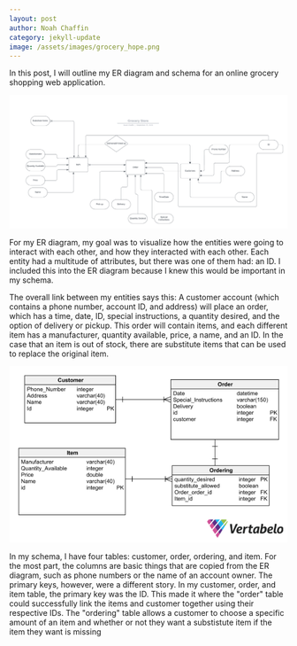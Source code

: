 ```yaml
---
layout: post
author: Noah Chaffin 
category: jekyll-update 
image: /assets/images/grocery_hope.png
---
```


In this post, I will outline my ER diagram and schema for an online grocery shopping web application.  


<!-- <img src="/assets/images/grocery_hope.png">    -->

![image](/assets/images/grocery_flow.jpg "ER")


<!-- INside curly brackets, type in URL, need some ruby translation. Relative URL liquid Jekyll -->

For my ER diagram, my goal was to visualize how the entities were going to interact with each other, and how they interacted with each other. Each entity had a multitude of attributes, but there was one of them had: an ID. I included this into the ER diagram because I knew this would be important in my schema. 

The overall link between my entities says this: A customer account (which contains a phone number, account ID, and address) will place an order, which has a time, date, ID, special instructions, a quantity desired, and the option of delivery or pickup. This order will contain items, and each different item has a manufacturer, quantity available, price, a name, and an ID. In the case that an item is out of stock, there are substitute items that can be used to replace the original item. 


<!-- <img src="/Grocery_Store_Data_Model-2023-09-25_22-02.png"> -->
![alt text](/assets/images/Grocery_Store_Data_Model-2023-09-25_22-02.png "Schema")

In my schema, I have four tables: customer, order, ordering, and item. For the most part, the columns are basic things that are copied from the ER diagram, such as phone numbers or the name of an account owner. The primary keys, however, were a different story. In my customer, order, and item table, the primary key was the ID. This made it where the "order" table could successfully link the items and customer together using their respective IDs. The "ordering" table allows a customer to choose a specific amount of an item and whether or not they want a substistute item if the item they want is missing
